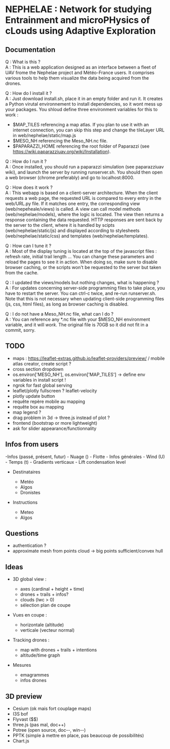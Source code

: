 # NEPHELAE : Network for studying Entrainment and microPHysics of cLouds using Adaptive Exploration

## Documentation  

Q : What is this ?  
A : This is a web application designed as an interface between a fleet of UAV frome the Nephelae project and Météo-France users. It comprises various tools to help them visualize the data being acquired from the drones.

Q : How do I install it ?  
A : Just download install.sh, place it in an empty folder and run it. It creates a Python virutal environnement to install dependencies, so it wont mess up your packages. You shloud define three environment variables for this to work :  
- $MAP_TILES referencing a map atlas. If you plan to use it with an internet connection, you can skip this step and change the tileLayer URL in web/nephelae/static/map.js
- $MESO_NH referencing the Meso_NH.nc file.
- $PAPARAZZI_HOME referencing the root folder of Paparazzi (see https://wiki.paparazziuav.org/wiki/Installation).


Q : How do I run it ?  
A : Once installed, you should run a paparazzi simulation (see paparazziuav wiki), and launch the server by running runserver.sh. You should then open a web browser (chrome preferably) and go to localhost:8000.


Q : How does it work ?  
A : This webapp is based on a client-server architecture. When the client requests a web page, the requested URL is compared to every entry in the web/URL.py file. If it matches one entry, the corresponding view (web/nepeheale/views) is called. A view can call model methods (web/nephelae/models), where the logic is located. The view then returns a response containing the data requested. HTTP responses are sent back by the server to the client, where it is handled by scipts (web/nephelae/static/js) and displayed according to stylesheets (web/nephelae/static/css) and templates (web/nephelae/templates).


Q : How can I tune it ?  
A : Most of the display tuning is located at the top of the javascript files : refresh rate, initial trail length ... You can change these parameters and reload the pages to see it in action. When doing so, make sure to disable browser caching, or the scripts won't be requested to the server but taken from the cache.


Q : I updated the views/models but nothing changes, what is happening ?  
A : For updates concerning server-side programming files to take place, you have to restart the server. You can ctrl-c twice, and re-run runserver.sh. Note that this is not necessary when updating client-side programming files (js, css, html files), as long as browser caching is disabled.


Q : I do not have a Meso_NH.nc file, what can I do ?  
A : You can reference any *.nc file with your $MESO_NH environment variable, and it will *work*. The original file is 70GB so it did not fit in a commit, sorry.



## TODO

- maps : https://leaflet-extras.github.io/leaflet-providers/preview/ / mobile atlas creator, create script ?
- cross section dropdown
- os.environ['MESO_NH'], os.environ['MAP_TILES'] -> define env variables in install script !
- ngrok for fast global serving
- leaflet/plotly fullscreen ? leaflet-velocity
- plotly update button
- requête repère mobile au mapping
- requête box au mapping
- map legend ?
- drag problem in 3d -> three.js instead of plot ?
- frontend (bootstrap or more lightweight)
- ask for slider appearance/functionnality

## Infos from users

-Infos (passé, présent, futur)
    - Nuage ()
    - Flotte
    - Infos générales
        - Wind (U)
        - Temps (t)
        - Gradients verticaux
        - Lift condensation level

- Destinataires
    - Metéo
    - Algos
    - Dronistes

- Instructions
    - Meteo
    - Algos


## Questions

-   authentication ?
-   approximate mesh from points cloud -> big points sufficient/convex hull

## Ideas

-   3D global view :

    -   axes (cardinal + height + time)
    -   drones + trails + infos?
    -   clouds (lwc > 0)
    -   sélection plan de coupe

-   Vues en coupe :

    -   horizontale (altitude)
    -   verticale (vecteur normal)

-   Tracking drones :

    -   map with drones + trails + intentions
    -   altitude/time graph

-   Mesures

    -   emagrammes
    -   infos drones

## 3D preview

-   Cesium (ok mais fort couplage maps)
-   I3S bof
-   Flyvast (\$\$)
-   three.js (pas mal, doc++)
-   Potree (open source, doc--, win--)
-   PPTK (simple à mettre en place, pas beaucoup de possibilités)
-   Chart.js
